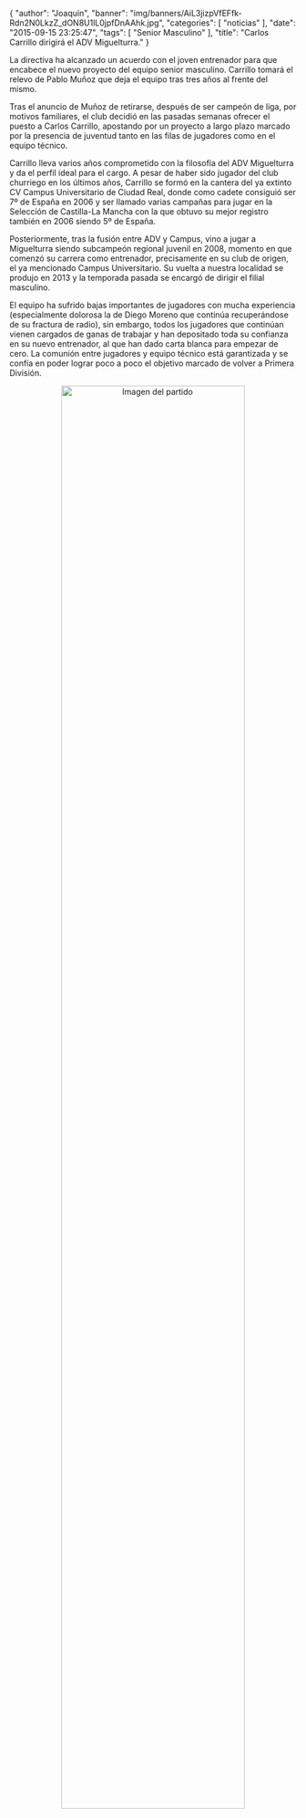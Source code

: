 {
  "author": "Joaquín", 
  "banner": "img/banners/AiL3jizpVfEFfk-Rdn2N0LkzZ_dON8U1lL0jpfDnAAhk.jpg", 
  "categories": [
    "noticias"
  ], 
  "date": "2015-09-15 23:25:47", 
  "tags": [
    "Senior Masculino"
  ], 
  "title": "Carlos Carrillo dirigirá el ADV Miguelturra."
}

La directiva ha alcanzado un acuerdo con el joven entrenador para que encabece el nuevo proyecto del equipo senior masculino. Carrillo tomará el relevo de Pablo Muñoz que deja el equipo tras tres años al frente del mismo.

Tras el anuncio de Muñoz de retirarse, después de ser campeón de liga, por motivos familiares, el club decidió en las pasadas semanas ofrecer el puesto a Carlos Carrillo, apostando por un proyecto a largo plazo marcado por la presencia de juventud tanto en las filas de jugadores como en el equipo técnico.

Carrillo lleva varios años comprometido con la filosofía del ADV Miguelturra y da el perfil ideal para el cargo. A pesar de haber sido jugador del club churriego en los últimos años, Carrillo se formó en la cantera del ya extinto CV Campus Universitario de Ciudad Real, donde como cadete consiguió ser 7º de España en 2006 y ser llamado varias campañas para jugar en la Selección de Castilla-La Mancha con la que obtuvo su mejor registro también en 2006 siendo 5º de España.

Posteriormente, tras la fusión entre ADV y Campus, vino a jugar a Miguelturra siendo subcampeón regional juvenil en 2008, momento en que comenzó su carrera como entrenador, precisamente en su club de origen, el ya mencionado Campus Universitario. Su vuelta a nuestra localidad se produjo en 2013 y la temporada pasada se encargó de dirigir el filial masculino.

El equipo ha sufrido bajas importantes de jugadores con mucha experiencia (especialmente dolorosa la de Diego Moreno que continúa recuperándose de su fractura de radio), sin embargo, todos los jugadores que continúan vienen cargados de ganas de trabajar y han depositado toda su confianza en su nuevo entrenador, al que han dado carta blanca para empezar de cero. La comunión entre jugadores y equipo técnico está garantizada y se confía en poder lograr poco a poco el objetivo marcado de volver a Primera División.

<center>
<a target="_new" href="http://www.advmiguelturra.org/img/banners/AiL3jizpVfEFfk-Rdn2N0LkzZ_dON8U1lL0jpfDnAAhk.jpg"> 
<img alt="Imagen del partido" width="80%" align="center" src="http://www.advmiguelturra.org/img/banners/AiL3jizpVfEFfk-Rdn2N0LkzZ_dON8U1lL0jpfDnAAhk.jpg"/> </a> </center>

